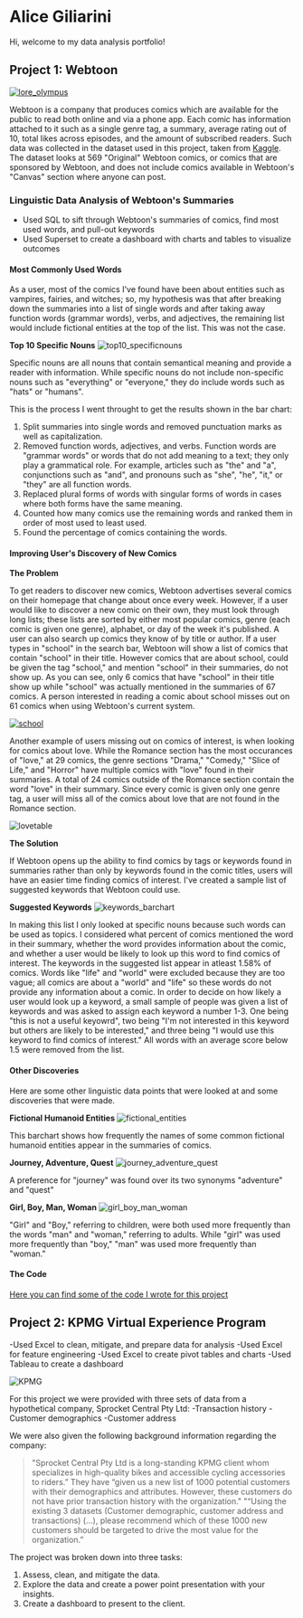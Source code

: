 # Alice Giliarini
Hi, welcome to my data analysis portfolio!

## Project 1: Webtoon  

[![lore_olympus](images/Screen%20Shot%202022-02-15%20at%2010.55.10%20PM.png)](https://www.webtoons.com/en/romance/lore-olympus/list?title_no=1320)

Webtoon is a company that produces comics which are available for the public to read both online and via a phone app. Each comic has information attached to it such as a single genre tag, a summary, average rating out of 10, total likes across episodes, and the amount of subscribed readers. Such data was collected in the dataset used in this project, taken from [Kaggle](https://www.kaggle.com/swarnimrai/webtoon-comics-dataset). The dataset looks at 569 "Original" Webtoon comics, or comics that are sponsored by Webtoon, and does not include comics available in Webtoon's "Canvas" section where anyone can post.

### Linguistic Data Analysis of Webtoon's Summaries 

- Used SQL to sift through Webtoon's summaries of comics, find most used words, and pull-out keywords
- Used Superset to create a dashboard with charts and tables to visualize outcomes

#### Most Commonly Used Words

As a user, most of the comics I've found have been about entities such as vampires, fairies, and witches; so, my hypothesis was that after breaking down the summaries into a list of single words and after taking away function words (grammar words), verbs, and adjectives, the remaining list would include fictional entities at the top of the list. This was not the case. 

**Top 10 Specific Nouns**
![top10_specificnouns](images/Screen%20Shot%202022-02-18%20at%202.35.12%20PM.png)

Specific nouns are all nouns that contain semantical meaning and provide a reader with information. While specific nouns do not include non-specific nouns such as "everything" or "everyone," they do include words such as "hats" or "humans". 

This is the process I went throught to get the results shown in the bar chart:
1. Split summaries into single words and removed punctuation marks as well as capitalization.
2. Removed function words, adjectives, and verbs. Function words are "grammar words" or words that do not add meaning to a text; they only play a grammatical role. For example, articles such as "the" and "a", conjunctions such as "and", and pronouns such as "she", "he", "it," or "they" are all function words.
3. Replaced plural forms of words with singular forms of words in cases where both forms have the same meaning.
4. Counted how many comics use the remaining words and ranked them in order of most used to least used.
5. Found the percentage of comics containing the words. 

#### Improving User's Discovery of New Comics

**The Problem**

To get readers to discover new comics, Webtoon advertises several comics on their homepage that change about once every week. However, if a user would like to discover a new comic on their own, they must look through long lists; these lists are sorted by either most popular comics, genre (each comic is given one genre), alphabet, or day of the week it's published. A user can also search up comics they know of by title or author. If a user types in "school" in the search bar, Webtoon will show a list of comics that contain "school" in their title. However comics that are about school, could be given the tag "school," and mention "school" in their summaries, do not show up. As you can see, only 6 comics that have "school" in their title show up while "school" was actually mentioned in the summaries of 67 comics. A person interested in reading a comic about school misses out on 61 comics when using Webtoon's current system.

[![school](images/Screen%20Shot%202022-02-16%20at%2012.42.33%20AM.png)](https://www.webtoons.com/en/search?keyword=school)

Another example of users missing out on comics of interest, is when looking for comics about love. While the Romance section has the most occurances of "love," at 29 comics, the genre sections "Drama," "Comedy," "Slice of Life," and "Horror" have multiple comics with "love" found in their summaries. A total of 24 comics outside of the Romance section contain the word "love" in their summary. Since every comic is given only one genre tag, a user will miss all of the comics about love that are not found in the Romance section.

![lovetable](images/Screen%20Shot%202022-02-18%20at%2011.08.05%20PM.png)

**The Solution**

If Webtoon opens up the ability to find comics by tags or keywords found in summaries rather than only by keywords found in the comic titles, users will have an easier time finding comics of interest. I've created a sample list of suggested keywords that Webtoon could use. 

**Suggested Keywords** 
![keywords_barchart](images/Screen%20Shot%202022-02-17%20at%204.07.10%20PM.png)

In making this list I only looked at specific nouns because such words can be used as topics. I considered what percent of comics mentioned the word in their summary, whether the word provides information about the comic, and whether a user would be likely to look up this word to find comics of interest. The keywords in the suggested list appear in atleast 1.58% of comics. Words like "life" and "world" were excluded because they are too vague; all comics are about a "world" and "life" so these words do not provide any information about a comic. In order to decide on how likely a user would look up a keyword, a small sample of people was given a list of keywords and was asked to assign each keyword a number 1-3. One being "this is not a useful keyowrd", two being "I'm not interested in this keyword but others are likely to be interested," and three being "I would use this keyword to find comics of interest." All words with an average score below 1.5 were removed from the list. 

#### Other Discoveries

Here are some other linguistic data points that were looked at and some discoveries that were made.

**Fictional Humanoid Entities**
![fictional_entities](images/Screen%20Shot%202022-02-18%20at%202.19.06%20PM.png)

This barchart shows how frequently the names of some common fictional humanoid entities appear in the summaries of comics.

**Journey, Adventure, Quest**
![journey_adventure_quest](images/Screen%20Shot%202022-02-18%20at%202.22.11%20PM.png)

A preference for "journey" was found over its two synonyms "adventure" and "quest"

**Girl, Boy, Man, Woman**
![girl_boy_man_woman](images/Screen%20Shot%202022-02-18%20at%2012.51.21%20PM.png)

"Girl" and "Boy," referring to children, were both used more frequently than the words "man" and "woman," referring to adults. While "girl" was used more frequently than "boy," "man" was used more frequently than "woman." 

#### The Code

[Here you can find some of the code I wrote for this project](https://github.com/agiliariniosm/MyCode)


## Project 2: KPMG Virtual Experience Program

-Used Excel to clean, mitigate, and prepare data for analysis
-Used Excel for feature engineering 
-Used Excel to create pivot tables and charts 
-Used Tableau to create a dashboard

![KPMG](images/Screen%20Shot%202022-03-07%20at%2011.36.50%20PM.png)

For this project we were provided with three sets of data from a hypothetical company, Sprocket Central Pty Ltd:
  -Transaction history
  -Customer demographics
  -Customer address
  
We were also given the following background information regarding the company:
> "Sprocket Central Pty Ltd is a long-standing KPMG client whom specializes in high-quality bikes and accessible cycling accessories to riders.” They have “given us a new list of 1000 potential customers with their demographics and attributes. However, these customers do not have prior transaction history with the organization."
> "“Using the existing 3 datasets (Customer demographic, customer address and transactions) (…), please recommend which of these 1000 new customers should be targeted to drive the most value for the organization.”

The project was broken down into three tasks:
1. Assess, clean, and mitigate the data. 
2. Explore the data and create a power point presentation with your insights. 
3. Create a dashboard to present to the client. 


